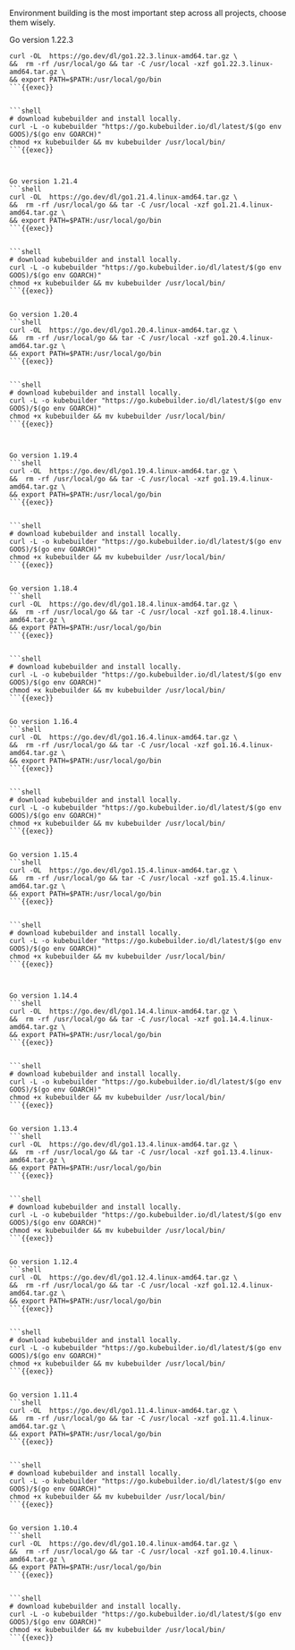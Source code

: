 Environment building is the most important step across all projects, choose them wisely. 

Go version 1.22.3
```shell
curl -OL  https://go.dev/dl/go1.22.3.linux-amd64.tar.gz \
&&  rm -rf /usr/local/go && tar -C /usr/local -xzf go1.22.3.linux-amd64.tar.gz \
&& export PATH=$PATH:/usr/local/go/bin
```{{exec}}


```shell
# download kubebuilder and install locally.
curl -L -o kubebuilder "https://go.kubebuilder.io/dl/latest/$(go env GOOS)/$(go env GOARCH)"
chmod +x kubebuilder && mv kubebuilder /usr/local/bin/
```{{exec}}



Go version 1.21.4
```shell
curl -OL  https://go.dev/dl/go1.21.4.linux-amd64.tar.gz \
&&  rm -rf /usr/local/go && tar -C /usr/local -xzf go1.21.4.linux-amd64.tar.gz \
&& export PATH=$PATH:/usr/local/go/bin
```{{exec}}


```shell
# download kubebuilder and install locally.
curl -L -o kubebuilder "https://go.kubebuilder.io/dl/latest/$(go env GOOS)/$(go env GOARCH)"
chmod +x kubebuilder && mv kubebuilder /usr/local/bin/
```{{exec}}


Go version 1.20.4
```shell
curl -OL  https://go.dev/dl/go1.20.4.linux-amd64.tar.gz \
&&  rm -rf /usr/local/go && tar -C /usr/local -xzf go1.20.4.linux-amd64.tar.gz \
&& export PATH=$PATH:/usr/local/go/bin
```{{exec}}


```shell
# download kubebuilder and install locally.
curl -L -o kubebuilder "https://go.kubebuilder.io/dl/latest/$(go env GOOS)/$(go env GOARCH)"
chmod +x kubebuilder && mv kubebuilder /usr/local/bin/
```{{exec}}



Go version 1.19.4
```shell
curl -OL  https://go.dev/dl/go1.19.4.linux-amd64.tar.gz \
&&  rm -rf /usr/local/go && tar -C /usr/local -xzf go1.19.4.linux-amd64.tar.gz \
&& export PATH=$PATH:/usr/local/go/bin
```{{exec}}


```shell
# download kubebuilder and install locally.
curl -L -o kubebuilder "https://go.kubebuilder.io/dl/latest/$(go env GOOS)/$(go env GOARCH)"
chmod +x kubebuilder && mv kubebuilder /usr/local/bin/
```{{exec}}


Go version 1.18.4
```shell
curl -OL  https://go.dev/dl/go1.18.4.linux-amd64.tar.gz \
&&  rm -rf /usr/local/go && tar -C /usr/local -xzf go1.18.4.linux-amd64.tar.gz \
&& export PATH=$PATH:/usr/local/go/bin
```{{exec}}


```shell
# download kubebuilder and install locally.
curl -L -o kubebuilder "https://go.kubebuilder.io/dl/latest/$(go env GOOS)/$(go env GOARCH)"
chmod +x kubebuilder && mv kubebuilder /usr/local/bin/
```{{exec}}


Go version 1.16.4
```shell
curl -OL  https://go.dev/dl/go1.16.4.linux-amd64.tar.gz \
&&  rm -rf /usr/local/go && tar -C /usr/local -xzf go1.16.4.linux-amd64.tar.gz \
&& export PATH=$PATH:/usr/local/go/bin
```{{exec}}


```shell
# download kubebuilder and install locally.
curl -L -o kubebuilder "https://go.kubebuilder.io/dl/latest/$(go env GOOS)/$(go env GOARCH)"
chmod +x kubebuilder && mv kubebuilder /usr/local/bin/
```{{exec}}


Go version 1.15.4
```shell
curl -OL  https://go.dev/dl/go1.15.4.linux-amd64.tar.gz \
&&  rm -rf /usr/local/go && tar -C /usr/local -xzf go1.15.4.linux-amd64.tar.gz \
&& export PATH=$PATH:/usr/local/go/bin
```{{exec}}


```shell
# download kubebuilder and install locally.
curl -L -o kubebuilder "https://go.kubebuilder.io/dl/latest/$(go env GOOS)/$(go env GOARCH)"
chmod +x kubebuilder && mv kubebuilder /usr/local/bin/
```{{exec}}



Go version 1.14.4
```shell
curl -OL  https://go.dev/dl/go1.14.4.linux-amd64.tar.gz \
&&  rm -rf /usr/local/go && tar -C /usr/local -xzf go1.14.4.linux-amd64.tar.gz \
&& export PATH=$PATH:/usr/local/go/bin
```{{exec}}


```shell
# download kubebuilder and install locally.
curl -L -o kubebuilder "https://go.kubebuilder.io/dl/latest/$(go env GOOS)/$(go env GOARCH)"
chmod +x kubebuilder && mv kubebuilder /usr/local/bin/
```{{exec}}


Go version 1.13.4
```shell
curl -OL  https://go.dev/dl/go1.13.4.linux-amd64.tar.gz \
&&  rm -rf /usr/local/go && tar -C /usr/local -xzf go1.13.4.linux-amd64.tar.gz \
&& export PATH=$PATH:/usr/local/go/bin
```{{exec}}


```shell
# download kubebuilder and install locally.
curl -L -o kubebuilder "https://go.kubebuilder.io/dl/latest/$(go env GOOS)/$(go env GOARCH)"
chmod +x kubebuilder && mv kubebuilder /usr/local/bin/
```{{exec}}


Go version 1.12.4
```shell
curl -OL  https://go.dev/dl/go1.12.4.linux-amd64.tar.gz \
&&  rm -rf /usr/local/go && tar -C /usr/local -xzf go1.12.4.linux-amd64.tar.gz \
&& export PATH=$PATH:/usr/local/go/bin
```{{exec}}


```shell
# download kubebuilder and install locally.
curl -L -o kubebuilder "https://go.kubebuilder.io/dl/latest/$(go env GOOS)/$(go env GOARCH)"
chmod +x kubebuilder && mv kubebuilder /usr/local/bin/
```{{exec}}


Go version 1.11.4
```shell
curl -OL  https://go.dev/dl/go1.11.4.linux-amd64.tar.gz \
&&  rm -rf /usr/local/go && tar -C /usr/local -xzf go1.11.4.linux-amd64.tar.gz \
&& export PATH=$PATH:/usr/local/go/bin
```{{exec}}


```shell
# download kubebuilder and install locally.
curl -L -o kubebuilder "https://go.kubebuilder.io/dl/latest/$(go env GOOS)/$(go env GOARCH)"
chmod +x kubebuilder && mv kubebuilder /usr/local/bin/
```{{exec}}


Go version 1.10.4
```shell
curl -OL  https://go.dev/dl/go1.10.4.linux-amd64.tar.gz \
&&  rm -rf /usr/local/go && tar -C /usr/local -xzf go1.10.4.linux-amd64.tar.gz \
&& export PATH=$PATH:/usr/local/go/bin
```{{exec}}


```shell
# download kubebuilder and install locally.
curl -L -o kubebuilder "https://go.kubebuilder.io/dl/latest/$(go env GOOS)/$(go env GOARCH)"
chmod +x kubebuilder && mv kubebuilder /usr/local/bin/
```{{exec}}

